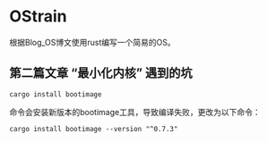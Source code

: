 # OStrain
根据Blog_OS博文使用rust编写一个简易的OS。

## 第二篇文章 “最小化内核” 遇到的坑
```
cargo install bootimage
```
命令会安装新版本的bootimage工具，导致编译失败，更改为以下命令：
```
cargo install bootimage --version "^0.7.3"
```